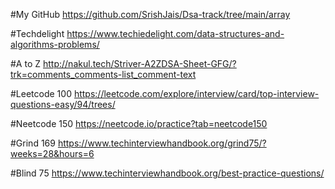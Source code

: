 #My GitHub
https://github.com/SrishJais/Dsa-track/tree/main/array

#Techdelight
https://www.techiedelight.com/data-structures-and-algorithms-problems/

#A to Z
http://nakul.tech/Striver-A2ZDSA-Sheet-GFG/?trk=comments_comments-list_comment-text

#Leetcode 100
https://leetcode.com/explore/interview/card/top-interview-questions-easy/94/trees/

#Neetcode 150
https://neetcode.io/practice?tab=neetcode150

#Grind 169
https://www.techinterviewhandbook.org/grind75/?weeks=28&hours=6

#Blind 75
https://www.techinterviewhandbook.org/best-practice-questions/
